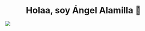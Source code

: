 <div align="center">
  <h1>Holaa, soy Ángel Alamilla 👋</h1>
</div>


<img src="https://i.imgur.com/N9DNRH6.jpeg">
<!--
**aab0030/aab0030** is a ✨ _special_ ✨ repository because its `README.md` (this file) appears on your GitHub profile.

Here are some ideas to get you started:

- 🔭 I’m currently working on ...
- 🌱 I’m currently learning ...
- 👯 I’m looking to collaborate on ...
- 🤔 I’m looking for help with ...
- 💬 Ask me about ...
- 📫 How to reach me: ...
- 😄 Pronouns: ...
- ⚡ Fun fact: ...
-->
